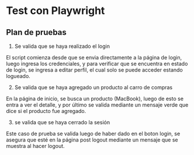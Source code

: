 # Test con Playwright

## Plan de pruebas

1. Se valida que se haya realizado el login

El script comienza desde que se envia directamente a la página de login, luego ingresa los credenciales, y para verificar que se encuentra en estado de login, se ingresa a editar perfil, el cual solo se puede acceder estando logueado.

2. Se valida que se haya agregado un producto al carro de compras

En la página de inicio, se busca un producto (MacBook), luego de esto se entra a ver el detalle, y por último se valida mediante un mensaje verde que dice si el producto fue agregado.

3. se valida que se haya cerrado la sesión

Este caso de prueba se valida luego de haber dado en el boton login, se asegura que esté en la página post logout mediante un mensaje que se muestra al hacer logout.
